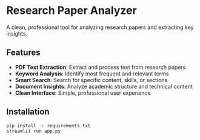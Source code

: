 # Research Paper Analyzer

A clean, professional tool for analyzing research papers and extracting key insights.

## Features

- **PDF Text Extraction**: Extract and process text from research papers
- **Keyword Analysis**: Identify most frequent and relevant terms
- **Smart Search**: Search for specific content, skills, or sections
- **Document Insights**: Analyze academic structure and technical content
- **Clean Interface**: Simple, professional user experience

## Installation

```bash
pip install -r requirements.txt
streamlit run app.py